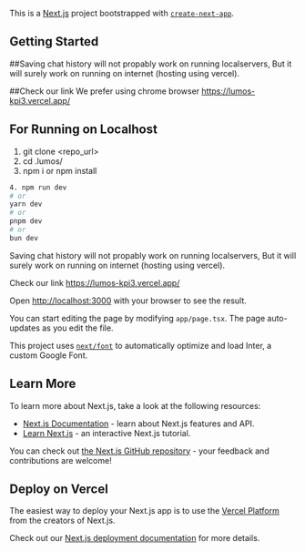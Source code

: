This is a [Next.js](https://nextjs.org/) project bootstrapped with [`create-next-app`](https://github.com/vercel/next.js/tree/canary/packages/create-next-app).

## Getting Started

##Saving chat history will not propably work on running localservers, But it will surely work on running on internet (hosting using vercel).

##Check our link We prefer using chrome browser https://lumos-kpi3.vercel.app/ 

## For Running on Localhost
1. git clone <repo_url>
2. cd .lumos/
3. npm i or npm install
```bash
4. npm run dev
# or
yarn dev
# or
pnpm dev
# or
bun dev
```
Saving chat history will not propably work on running localservers, But it will surely work on running on internet (hosting using vercel).

Check our link https://lumos-kpi3.vercel.app/

Open [http://localhost:3000](http://localhost:3000) with your browser to see the result.

You can start editing the page by modifying `app/page.tsx`. The page auto-updates as you edit the file.

This project uses [`next/font`](https://nextjs.org/docs/basic-features/font-optimization) to automatically optimize and load Inter, a custom Google Font.

## Learn More

To learn more about Next.js, take a look at the following resources:

- [Next.js Documentation](https://nextjs.org/docs) - learn about Next.js features and API.
- [Learn Next.js](https://nextjs.org/learn) - an interactive Next.js tutorial.

You can check out [the Next.js GitHub repository](https://github.com/vercel/next.js/) - your feedback and contributions are welcome!

## Deploy on Vercel

The easiest way to deploy your Next.js app is to use the [Vercel Platform](https://vercel.com/new?utm_medium=default-template&filter=next.js&utm_source=create-next-app&utm_campaign=create-next-app-readme) from the creators of Next.js.

Check out our [Next.js deployment documentation](https://nextjs.org/docs/deployment) for more details.
